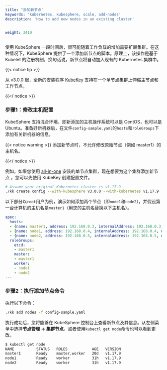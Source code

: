 ```yaml
---
title: "添加新节点"
keywords: 'kubernetes, kubesphere, scale, add-nodes'
description: 'How to add new nodes in an existing cluster'


weight: 3410
---
```


使用 KubeSphere 一段时间后，很可能随着工作负载的增加需要扩展集群。在这种情况下，KubeSphere 提供了一个添加新节点的脚本。原理上，该操作是基于 Kubelet 的注册机制，换句话说，新节点将自动加入现有的 Kubernetes 集群中。

{{< notice tip >}}

从 v3.0.0 起，全新的安装程序 [KubeKey](https://github.com/kubesphere/kubekey) 支持在一个单节点集群上伸缩主节点和工作节点。

{{</ notice >}}

### 步骤1：修改主机配置

KubeSphere 支持混合环境，即新添加的主机操作系统可以是 CentOS，也可以是 Ubuntu。准备好新机器后，在文件`config-sample.yaml`的`hosts`和`roleGroups`下添加有关新机器的信息。

{{< notice warning >}}
添加新节点时，不允许修改原始节点（例如 master1）的主机名。

{{</ notice >}}

例如，如果您使用 [all-in-one](../../../quick-start/all-in-one-on-linux) 安装的单节点集群，现在想要为这个集群添加新节点 ，您可以先使用 KubeKey 创建配置文件。

```bash
# Assume your original Kubernetes cluster is v1.17.9
./kk create config --with-kubesphere v3.0.0 --with-kubernetes v1.17.9
```

以下部分以`root`用户为例，演示如何添加两个节点（即`node1`和`node2`），并假设第一台计算机的主机名是`master1`（用您的主机名替换以下主机名）。

```yaml
spec:
  hosts:
  - {name: master1, address: 192.168.0.3, internalAddress: 192.168.0.3, user: root, password: Qcloud@123}
  - {name: node1, address: 192.168.0.4, internalAddress: 192.168.0.4, user: root, password: Qcloud@123}
  - {name: node2, address: 192.168.0.5, internalAddress: 192.168.0.5, user: root, password: Qcloud@123}
  roleGroups:
    etcd:
    - master1
    master:
    - master1
    worker:
    - node1
    - node2
···
```

### 步骤2：执行添加节点命令

执行以下命令：

```bash
./kk add nodes -f config-sample.yaml
```

执行成功后，您将能够在 KubeSphere 控制台上查看新节点及其信息。从左侧菜单中选择**节点管理 → 集群节点**，或者使用`kubectl get node`命令也可以看到更改。

```bash
$ kubectl get node
NAME          STATUS   ROLES           AGE   VERSION
master1       Ready    master,worker   20d   v1.17.9
node1         Ready    worker          31h   v1.17.9
node2         Ready    worker          31h   v1.17.9
```
